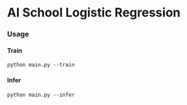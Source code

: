 # AI School Logistic Regression

### Usage

#### Train
`python main.py --train`

#### Infer
`python main.py --infer`
